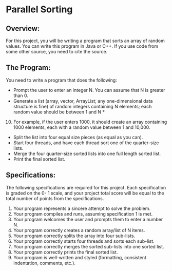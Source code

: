 # Parallel Sorting
## Overview:
For this project, you will be writing a program that sorts an array of random values. You can
write this program in Java or C++. If you use code from some other source, you need to cite the
source.
## The Program:
You need to write a program that does the following:
- Prompt the user to enter an integer N. You can assume that N is greater than 0.
- Generate a list (array, vector, ArrayList; any one-dimensional data structure is fine) of
random integers containing N elements; each random value should be between 1 and N *
10. For example, if the user enters 1000, it should create an array containing 1000 elements,
each with a random value between 1 and 10,000.
- Split the list into four equal size pieces (as equal as you can).
- Start four threads, and have each thread sort one of the quarter-size lists.
- Merge the four quarter-size sorted lists into one full length sorted list.
- Print the final sorted list.

  
## Specifications:
The following specifications are required for this project. Each specification is graded on the 0-
1 scale, and your project total score will be equal to the total number of points from the
specifications.
1. Your program represents a sincere attempt to solve the problem.
2. Your program compiles and runs, assuming specification 1 is met.
3. Your program welcomes the user and prompts them to enter a number N.
4. Your program correctly creates a random array/list of N items.
5. Your program correctly splits the array into four sub-lists.
6. Your program correctly starts four threads and sorts each sub-list.
7. Your program correctly merges the sorted sub-lists into one sorted list.
8. Your program correctly prints the final sorted list.
9. Your program is well-written and styled (formatting, consistent indentation, comments, etc.). 
